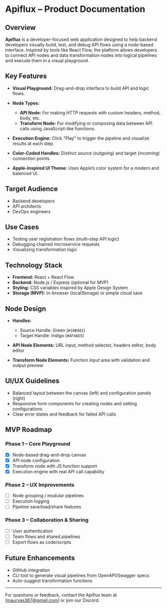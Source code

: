# Apiflux – Product Documentation

## Overview

**Apiflux** is a developer-focused web application designed to help backend developers visually build, test, and debug API flows using a node-based interface. Inspired by tools like React Flow, the platform allows developers to connect API nodes and data transformation nodes into logical pipelines and execute them in a visual playground.

## Key Features

* **Visual Playground:** Drag-and-drop interface to build API and logic flows.
* **Node Types:**

  * **API Node:** For making HTTP requests with custom headers, method, body, etc.
  * **Transform Node:** For modifying or composing data between API calls using JavaScript-like functions.
* **Execution Engine:** Click "Play" to trigger the pipeline and visualize results at each step.
* **Color-Coded Handles:** Distinct source (outgoing) and target (incoming) connection points.
* **Apple-Inspired UI Theme:** Uses Apple’s color system for a modern and balanced UI.

## Target Audience

* Backend developers
* API architects
* DevOps engineers

## Use Cases

* Testing user registration flows (multi-step API logic)
* Debugging chained microservice requests
* Visualizing transformation logic

## Technology Stack

* **Frontend:** React + React Flow
* **Backend:** Node.js / Express (optional for MVP)
* **Styling:** CSS variables inspired by Apple Design System
* **Storage (MVP):** In-browser (localStorage) or simple cloud save

## Node Design

* **Handles:**

  * Source Handle: Green (`#10B981`)
  * Target Handle: Indigo (`#4F46E5`)
* **API Node Elements:** URL input, method selector, headers editor, body editor
* **Transform Node Elements:** Function input area with validation and output preview

## UI/UX Guidelines

* Balanced layout between the canvas (left) and configuration panels (right)
* Responsive form components for creating nodes and setting configurations
* Clear error states and feedback for failed API calls

## MVP Roadmap

### Phase 1 – Core Playground

* [x] Node-based drag-and-drop canvas
* [x] API node configuration
* [x] Transform node with JS function support
* [x] Execution engine with real API call capability

### Phase 2 – UX Improvements

* [ ] Node grouping / modular pipelines
* [ ] Execution logging
* [ ] Pipeline save/load/share features

### Phase 3 – Collaboration & Sharing

* [ ] User authentication
* [ ] Team flows and shared pipelines
* [ ] Export flows as code/scripts

## Future Enhancements

* GitHub integration
* CLI tool to generate visual pipelines from OpenAPI/Swagger specs
* Auto-suggest transformation functions

---

For questions or feedback, contact the Apiflux team at \[[mauryas367@gmail.com](mailto:mauryas367@gmail.com)] or join our Discord.

